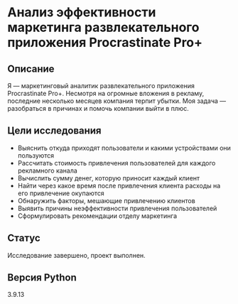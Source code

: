 # Анализ эффективности маркетинга развлекательного приложения Procrastinate Pro+

## Описание

Я — маркетинговый аналитик развлекательного приложения Procrastinate Pro+. Несмотря на огромные вложения в рекламу, последние несколько месяцев компания терпит убытки. Моя задача — разобраться в причинах и помочь компании выйти в плюс.

## Цели исследования

* Выяснить откуда приходят пользователи и какими устройствами они пользуются
* Рассчитать стоимость привлечения пользователей для каждого рекламного канала
* Вычислить сумму денег, которую приносит каждый клиент
* Найти через какое время после привлечения клиента расходы на его привлечение окупаются
* Обнаружить факторы, мешающие привлечению клиентов
* Выявить причины неэффективности привлечения пользователей
* Сформулировать рекомендации отделу маркетинга

## Статус

Исследование завершено, проект выполнен.

## Версия Python

3.9.13

